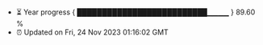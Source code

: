 - ⏳ Year progress { ██████████████████████████▁▁▁▁ } 89.60 %
- ⏰ Updated on Fri, 24 Nov 2023 01:16:02 GMT

